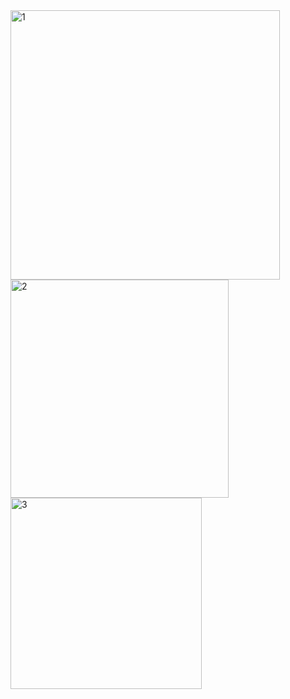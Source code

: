 <html>
  <body>
    
<img width="431" alt="1" src="https://github.com/seizethedaylyn/2023PP1_Project1/assets/100327184/0abd1786-2668-4388-a194-9fcd8e4df97b">
<br/>
<img width="349" alt="2" src="https://github.com/seizethedaylyn/2023PP1_Project1/assets/100327184/5ef46c0a-37f0-4a5c-bcdb-5574c8ddce24">
<br/>
<img width="306" alt="3" src="https://github.com/seizethedaylyn/2023PP1_Project1/assets/100327184/4e88ee27-85ec-4c8f-9832-506d40d65cb2">

  </body>

  </html>
